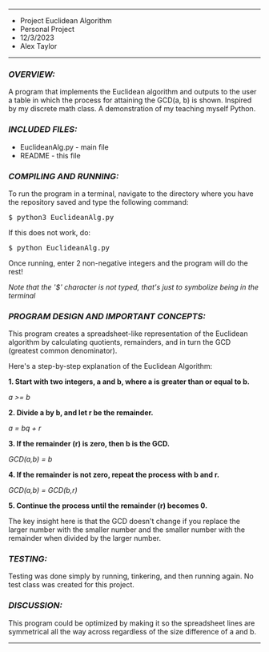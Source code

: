 ****************
* Project Euclidean Algorithm
* Personal Project
* 12/3/2023
* Alex Taylor
**************** 

### ***OVERVIEW:***

A program that implements the Euclidean algorithm and outputs to the user a table in which the process for attaining the GCD(a, b) is shown. Inspired by my discrete math class. A demonstration of my teaching myself Python. 

### ***INCLUDED FILES:***

 * EuclideanAlg.py - main file
 * README - this file


### ***COMPILING AND RUNNING:***
To run the program in a terminal, navigate to the directory where you have the repository saved and type the following command:

<pre>
$ python3 EuclideanAlg.py
</pre>

If this does not work, do:
<pre>
$ python EuclideanAlg.py
</pre>

Once running, enter 2 non-negative integers and the program will do the rest!

*Note that the '$' character is not typed, that's just to symbolize being in the terminal*

### ***PROGRAM DESIGN AND IMPORTANT CONCEPTS:***
This program creates a spreadsheet-like representation of the Euclidean algorithm by calculating quotients, remainders, and in turn the GCD (greatest common denominator).

Here's a step-by-step explanation of the Euclidean Algorithm:

**1. Start with two integers, a and b, where a is greater than or equal to b.**

   *a >= b*
   
**2. Divide a by b, and let r be the remainder.**

   *a = bq + r*
   
**3. If the remainder (r) is zero, then b is the GCD.**

   *GCD(a,b) = b*
   
**4. If the remainder is not zero, repeat the process with b and r.**

   *GCD(a,b) = GCD(b,r)*
   
**5. Continue the process until the remainder (r) becomes 0.**

The key insight here is that the GCD doesn't change if you replace the larger number with the smaller number and the smaller number with the remainder when divided by the larger number.

### ***TESTING:***
Testing was done simply by running, tinkering, and then running again. No test class was created for this project.


### ***DISCUSSION:***
This program could be optimized by making it so the spreadsheet lines are symmetrical all the way across regardless of the size difference of a and b.

----------------------------------------------------------------------------
